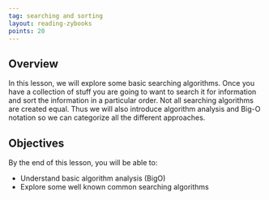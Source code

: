 ```yaml
---
tag: searching and sorting
layout: reading-zybooks
points: 20
---
```


## Overview

In this lesson, we will explore some basic searching algorithms.  Once you have a collection of
stuff you are going to want to search it for information and sort the information in a particular
order. Not all searching algorithms are created equal. Thus we will also introduce algorithm
analysis and Big-O notation so we can categorize all the different approaches.

## Objectives

By the end of this lesson, you will be able to:

- Understand basic algorithm analysis (BigO)
- Explore some well known common searching algorithms

